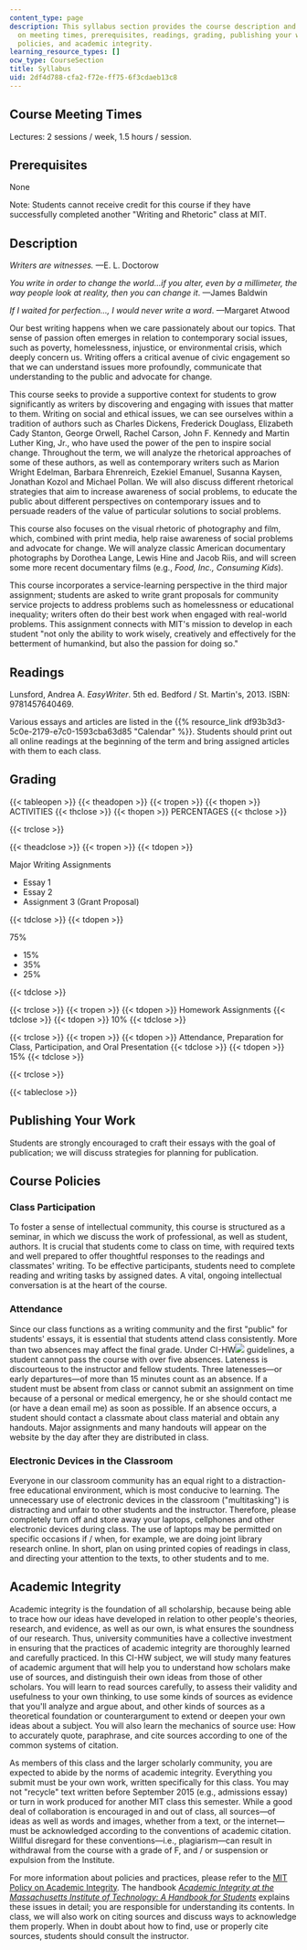 ```yaml
---
content_type: page
description: This syllabus section provides the course description and information
  on meeting times, prerequisites, readings, grading, publishing your work, course
  policies, and academic integrity.
learning_resource_types: []
ocw_type: CourseSection
title: Syllabus
uid: 2df4d788-cfa2-f72e-ff75-6f3cdaeb13c8
---
```


Course Meeting Times
--------------------

Lectures: 2 sessions / week, 1.5 hours / session.

Prerequisites
-------------

None

Note: Students cannot receive credit for this course if they have successfully completed another "Writing and Rhetoric" class at MIT.

Description
-----------

_Writers are witnesses._ —E. L. Doctorow

_You write in order to change the world…if you alter, even by a millimeter, the way people look at reality, then you can change it_. —James Baldwin

_If I waited for perfection…, I would never write a word_. —Margaret Atwood

Our best writing happens when we care passionately about our topics. That sense of passion often emerges in relation to contemporary social issues, such as poverty, homelessness, injustice, or environmental crisis, which deeply concern us. Writing offers a critical avenue of civic engagement so that we can understand issues more profoundly, communicate that understanding to the public and advocate for change.

This course seeks to provide a supportive context for students to grow significantly as writers by discovering and engaging with issues that matter to them. Writing on social and ethical issues, we can see ourselves within a tradition of authors such as Charles Dickens, Frederick Douglass, Elizabeth Cady Stanton, George Orwell, Rachel Carson, John F. Kennedy and Martin Luther King, Jr., who have used the power of the pen to inspire social change. Throughout the term, we will analyze the rhetorical approaches of some of these authors, as well as contemporary writers such as Marion Wright Edelman, Barbara Ehrenreich, Ezekiel Emanuel, Susanna Kaysen, Jonathan Kozol and Michael Pollan. We will also discuss different rhetorical strategies that aim to increase awareness of social problems, to educate the public about different perspectives on contemporary issues and to persuade readers of the value of particular solutions to social problems.

This course also focuses on the visual rhetoric of photography and film, which, combined with print media, help raise awareness of social problems and advocate for change. We will analyze classic American documentary photographs by Dorothea Lange, Lewis Hine and Jacob Riis, and will screen some more recent documentary films (e.g., _Food, Inc., Consuming Kids_).

This course incorporates a service-learning perspective in the third major assignment; students are asked to write grant proposals for community service projects to address problems such as homelessness or educational inequality; writers often do their best work when engaged with real-world problems. This assignment connects with MIT's mission to develop in each student "not only the ability to work wisely, creatively and effectively for the betterment of humankind, but also the passion for doing so."

Readings
--------

Lunsford, Andrea A. _EasyWriter_. 5th ed. Bedford / St. Martin's, 2013. ISBN: 9781457640469.

Various essays and articles are listed in the {{% resource_link df93b3d3-5c0e-2179-e7c0-1593cba63d85 "Calendar" %}}. Students should print out all online readings at the beginning of the term and bring assigned articles with them to each class.

Grading
-------

{{< tableopen >}}
{{< theadopen >}}
{{< tropen >}}
{{< thopen >}}
ACTIVITIES
{{< thclose >}}
{{< thopen >}}
PERCENTAGES
{{< thclose >}}

{{< trclose >}}

{{< theadclose >}}
{{< tropen >}}
{{< tdopen >}}


Major Writing Assignments

*   Essay 1
*   Essay 2
*   Assignment 3 (Grant Proposal)


{{< tdclose >}}
{{< tdopen >}}


75%

*   15%
*   35%
*   25%


{{< tdclose >}}

{{< trclose >}}
{{< tropen >}}
{{< tdopen >}}
Homework Assignments
{{< tdclose >}}
{{< tdopen >}}
10%
{{< tdclose >}}

{{< trclose >}}
{{< tropen >}}
{{< tdopen >}}
Attendance, Preparation for Class, Participation, and Oral Presentation
{{< tdclose >}}
{{< tdopen >}}
15%
{{< tdclose >}}

{{< trclose >}}

{{< tableclose >}}

Publishing Your Work
--------------------

Students are strongly encouraged to craft their essays with the goal of publication; we will discuss strategies for planning for publication.

Course Policies
---------------

### Class Participation

To foster a sense of intellectual community, this course is structured as a seminar, in which we discuss the work of professional, as well as student, authors. It is crucial that students come to class on time, with required texts and well prepared to offer thoughtful responses to the readings and classmates' writing. To be effective participants, students need to complete reading and writing tasks by assigned dates. A vital, ongoing intellectual conversation is at the heart of the course.

### Attendance

Since our class functions as a writing community and the first "public" for students' essays, it is essential that students attend class consistently. More than two absences may affect the final grade. Under CI-HW![](/images/educator/icon-question-cihw.png) guidelines, a student cannot pass the course with over five absences. Lateness is discourteous to the instructor and fellow students. Three latenesses—or early departures—of more than 15 minutes count as an absence. If a student must be absent from class or cannot submit an assignment on time because of a personal or medical emergency, he or she should contact me (or have a dean email me) as soon as possible. If an absence occurs, a student should contact a classmate about class material and obtain any handouts. Major assignments and many handouts will appear on the website by the day after they are distributed in class.

### Electronic Devices in the Classroom

Everyone in our classroom community has an equal right to a distraction-free educational environment, which is most conducive to learning. The unnecessary use of electronic devices in the classroom ("multitasking") is distracting and unfair to other students and the instructor. Therefore, please completely turn off and store away your laptops, cellphones and other electronic devices during class. The use of laptops may be permitted on specific occasions if / when, for example, we are doing joint library research online. In short, plan on using printed copies of readings in class, and directing your attention to the texts, to other students and to me.

Academic Integrity
------------------

Academic integrity is the foundation of all scholarship, because being able to trace how our ideas have developed in relation to other people's theories, research, and evidence, as well as our own, is what ensures the soundness of our research. Thus, university communities have a collective investment in ensuring that the practices of academic integrity are thoroughly learned and carefully practiced. In this CI-HW subject, we will study many features of academic argument that will help you to understand how scholars make use of sources, and distinguish their own ideas from those of other scholars. You will learn to read sources carefully, to assess their validity and usefulness to your own thinking, to use some kinds of sources as evidence that you'll analyze and argue about, and other kinds of sources as a theoretical foundation or counterargument to extend or deepen your own ideas about a subject. You will also learn the mechanics of source use: How to accurately quote, paraphrase, and cite sources according to one of the common systems of citation.

As members of this class and the larger scholarly community, you are expected to abide by the norms of academic integrity. Everything you submit must be your own work, written specifically for this class. You may not "recycle" text written before September 2015 (e.g., admissions essay) or turn in work produced for another MIT class this semester. While a good deal of collaboration is encouraged in and out of class, all sources—of ideas as well as words and images, whether from a text, or the internet—must be acknowledged according to the conventions of academic citation. Willful disregard for these conventions—i.e., plagiarism—can result in withdrawal from the course with a grade of F, and / or suspension or expulsion from the Institute.

For more information about policies and practices, please refer to the [MIT Policy on Academic Integrity](http://integrity.mit.edu/). The handbook [_Academic Integrity at the Massachusetts Institute of Technology: A Handbook for Students_](http://web.mit.edu/academicintegrity/handbook/handbook.pdf) explains these issues in detail; you are responsible for understanding its contents. In class, we will also work on citing sources and discuss ways to acknowledge them properly. When in doubt about how to find, use or properly cite sources, students should consult the instructor.
